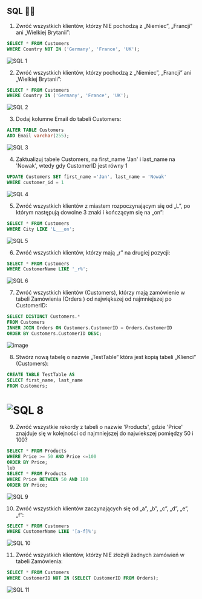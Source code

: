## SQL 👩‍💻

1. Zwróć wszystkich klientów, którzy NIE pochodzą z „Niemiec”, „Francji” ani „Wielkiej Brytanii”:

```sql
SELECT * FROM Customers
WHERE Country NOT IN ('Germany', 'France', 'UK');
```

![SQL 1](https://github.com/ios1111-creator/PORTFOLIO/assets/65659662/51a761f7-33af-434d-b09d-c239ab8505f4)

2. Zwróć wszystkich klientów, którzy pochodzą z „Niemiec”, „Francji” ani „Wielkiej Brytanii”:

```sql
SELECT * FROM Customers
WHERE Country IN ('Germany', 'France', 'UK');
```

![SQL 2](https://github.com/ios1111-creator/PORTFOLIO/assets/65659662/00a9241f-eb58-4e86-ab13-b9dc1a4eb82c)

3. Dodaj kolumne Email do tabeli Customers:

```sql
ALTER TABLE Customers
ADD Email varchar(255);
```

![SQL 3](https://github.com/ios1111-creator/PORTFOLIO/assets/65659662/7e26a056-3b86-4202-8e61-31f73c88f850)

4. Zaktualizuj tabele Customers, na first_name 'Jan' i last_name na 'Nowak', wtedy gdy CustomerID jest równy 1

```sql
UPDATE Customers SET first_name ='Jan', last_name = 'Nowak'
WHERE customer_id = 1
```

![SQL 4](https://github.com/ios1111-creator/PORTFOLIO/assets/65659662/62abc2ae-043a-4fd8-a404-677d7b153071)

5. Zwróć wszystkich klientów z miastem rozpoczynającym się od „L”, po którym następują dowolne 3 znaki i kończącym się na „on”:

```sql
SELECT * FROM Customers
WHERE City LIKE 'L___on';
```

![SQL 5](https://github.com/ios1111-creator/PORTFOLIO/assets/65659662/8f87932d-0a39-4230-ab83-7a75beb669ec)

6. Zwróć wszystkich klientów, którzy mają „r” na drugiej pozycji:

```sql
SELECT * FROM Customers
WHERE CustomerName LIKE '_r%';
```

![SQL 6](https://github.com/ios1111-creator/PORTFOLIO/assets/65659662/447ffe5a-33ff-4d84-9746-db0121ad4d55)

7. Zwróć wszystkich klientów (Customers), którzy mają zamówienie w tabeli Zamówienia (Orders ) od największej od najmniejszej po CustomerID:

```sql
SELECT DISTINCT Customers.*
FROM Customers
INNER JOIN Orders ON Customers.CustomerID = Orders.CustomerID
ORDER BY Customers.CustomerID DESC;
```

![image](https://github.com/ios1111-creator/PORTFOLIO/assets/65659662/676b1aa8-4e2c-43de-a208-69b63938a988)

8. Stwórz nową tabelę o nazwie „TestTable” która jest kopią tabeli „Klienci” (Customers):

```sql
CREATE TABLE TestTable AS
SELECT first_name, last_name
FROM Customers;
```

# ![SQL 8](https://github.com/ios1111-creator/PORTFOLIO/assets/65659662/6d227db3-afdf-4057-8bf6-46155bb8c433)

9. Zwróć wszystkie rekordy z tabeli o nazwie 'Products', gdzie 'Price' znajduje się w kolejności od najmniejszej do najwiekszej pomiędzy 50 i 100?

```sql
SELECT * FROM Products
WHERE Price >= 50 AND Price <=100
ORDER BY Price;
lub
SELECT * FROM Products
WHERE Price BETWEEN 50 AND 100
ORDER BY Price;
```

![SQL 9](https://github.com/ios1111-creator/PORTFOLIO/assets/65659662/b98dd01f-a560-4463-a980-0b458ea8f8a0)

10. Zwróć wszystkich klientów zaczynających się od „a”, „b”, „c”, „d”, „e”, „f”:

```sql
SELECT * FROM Customers
WHERE CustomerName LIKE '[a-f]%';
```

![SQL 10](https://github.com/ios1111-creator/PORTFOLIO/assets/65659662/24800ecc-f972-44c6-92b2-bddc932d5ce8)

11. Zwróć wszystkich klientów, którzy NIE złożyli żadnych zamówień w tabeli Zamówienia:

```sql
SELECT * FROM Customers
WHERE CustomerID NOT IN (SELECT CustomerID FROM Orders);
```

![SQL 11](https://github.com/ios1111-creator/PORTFOLIO/assets/65659662/d082c859-1ec7-4258-8516-36c7f9b65271)

